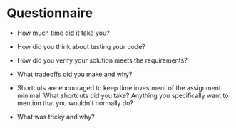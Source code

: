 # Questionnaire

- How much time did it take you?

- How did you think about testing your code?
- How did you verify your solution meets the requirements?
- What tradeoffs did you make and why?
- Shortcuts are encouraged to keep time investment of the assignment minimal. What shortcuts did you take? Anything you specifically want to mention that you wouldn’t normally do?
- What was tricky and why?
